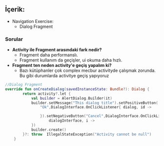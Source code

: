 ## İçerik:
- Navigation Exercise:
  - Dialog Fragment 

### Sorular 
- **Activity ile Fragment arasındaki fark nedir?** 
  - Fragment daha  performanslı.
  - Fragment kullanım da geçişler, ui okuma daha hızlı.
- **Fragment ten neden activity'e geçiş yapalım ki?**
  -  Bazı kütüphanler çok complex  mecbur activityde çalışmak zorunda. Bu gibi durumlarda activitye geçiş yapıyoruz

  
  
```Kotlin
//Dialog Fragment
override fun onCreateDialog(savedInstanceState: Bundle?): Dialog {
        return activity?.let {
            val builder = AlertDialog.Builder(it)
            builder.setMessage("This dialog title").setPositiveButton(
                "Ok",DialogInterface.OnClickListener{ dialog, id ->

                }).setNegativeButton("Cancel",DialogInterface.OnClickListener{
                    dialogInterface, i ->
            })
            builder.create()
        }?: throw  IllegalStateException("Activity cannot be null")
    }

```
